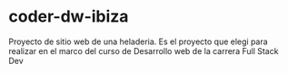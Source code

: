 # coder-dw-ibiza
Proyecto de sitio web de una heladeria. Es el proyecto que elegi para realizar en el marco del curso de Desarrollo web de la carrera Full Stack Dev
